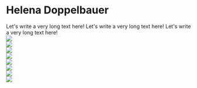<link href="style.css" rel="stylesheet" />

# Helena Doppelbauer

<div class='f'">
    <div class='centered'>
        Let's write a very long text here!
        Let's write a very long text here!
        Let's write a very long text here!
    </div>
    <img src="https://iffmd.fz-juelich.de/uploads/26b01499daeab6cf3ede0d40a.jpg">
</div>
<div class='f'>
    <img src="https://iffmd.fz-juelich.de/uploads/26b01499daeab6cf3ede0d40a.jpg">
</div>
<div class='f'>
    <img src="https://iffmd.fz-juelich.de/uploads/26b01499daeab6cf3ede0d40a.jpg">
</div>
<div class='f'>
    <img src="https://iffmd.fz-juelich.de/uploads/26b01499daeab6cf3ede0d40a.jpg">
</div>

<div class='f'>
    <img src="https://iffmd.fz-juelich.de/uploads/26b01499daeab6cf3ede0d40a.jpg">
</div>
<div class='f'>
    <img src="https://iffmd.fz-juelich.de/uploads/26b01499daeab6cf3ede0d40a.jpg">
</div>
<div class='f'>
    <img src="https://iffmd.fz-juelich.de/uploads/26b01499daeab6cf3ede0d40a.jpg">
</div>
<div class='f'>
    <img src="https://iffmd.fz-juelich.de/uploads/26b01499daeab6cf3ede0d40a.jpg">
</div>
